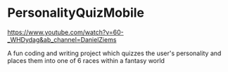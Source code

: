 # PersonalityQuizMobile
https://www.youtube.com/watch?v=60-_WHDydag&ab_channel=DanielZiems

A fun coding and writing project which quizzes the user's personality and places them into one of 6 races within a fantasy world
